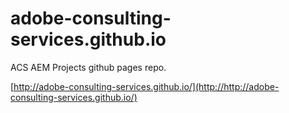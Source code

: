 adobe-consulting-services.github.io
===================================

ACS AEM Projects github pages repo.

[http://adobe-consulting-services.github.io/](http://http://adobe-consulting-services.github.io/)
